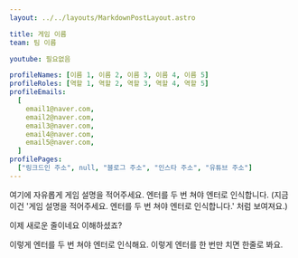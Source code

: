 ```yaml
---
layout: ../../layouts/MarkdownPostLayout.astro

title: 게임 이름
team: 팀 이름

youtube: 필요없음

profileNames: [이름 1, 이름 2, 이름 3, 이름 4, 이름 5]
profileRoles: [역할 1, 역할 2, 역할 3, 역할 4, 역할 5]
profileEmails:
  [
    email1@naver.com,
    email2@naver.com,
    email3@naver.com,
    email4@naver.com,
    email5@naver.com,
  ]
profilePages:
  ["링크드인 주소", null, "블로그 주소", "인스타 주소", "유튜브 주소"]
---
```


여기에 자유롭게 게임 설명을 적어주세요.
엔터를 두 번 쳐야 엔터로 인식합니다. (지금 이건 '게임 설명을 적어주세요. 엔터를 두 번 쳐야 엔터로 인식합니다.' 처럼 보여져요.)

이제 새로운 줄이네요
이해하셨죠?

이렇게 엔터를 두 번 쳐야 엔터로 인식해요.
이렇게 엔터를 한 번만 치면 한줄로 봐요.

